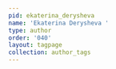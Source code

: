 ```yaml
---
pid: ekaterina_derysheva
name: 'Ekaterina Derysheva '
type: author
order: '040'
layout: tagpage
collection: author_tags
---
```


